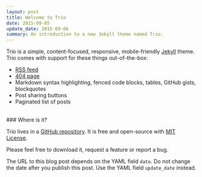 ```yaml
---
layout: post
title: Welcome to Trio
date: 2015-09-05
update_date: 2015-09-06
summary: An introduction to a new Jekyll theme named Trio.
---
```


Trio is a simple, content-focused, responsive, mobile-friendly [Jekyll](http://jekyllrb.com/) theme. Trio comes with support for these things out-of-the-box:

* [RSS feed](/feed.xml)
* [404 page](/404.html)
* Markdown syntax highlighting, fenced code blocks, tables, GitHub gists, blockquotes
* Post sharing buttons
* Paginated list of posts

<br/>
### Where is it?

Trio lives in a [GitHub repository](https://github.com/ankur-gupta/trio). It is free and open-source with [MIT License](http://opensource.org/licenses/MIT).

Please feel free to download it, request a feature or report a bug.


The URL to this blog post depends on the YAML field `date`. Do not change the date after you publish this post. Use the YAML field `update_date` instead.